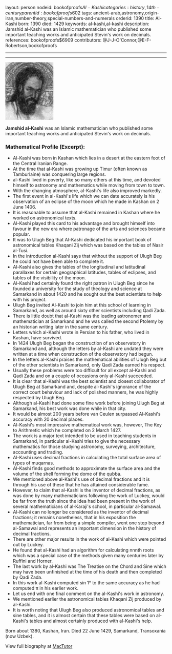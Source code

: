 layout: person
nodeid: bookofproofs$Al-Kashi
categories: history,14th-century
parentid: bookofproofs$602
tags: ancient-arab,astronomy,origin-iran,number-theory,special-numbers-and-numerals
orderid: 1390
title: Al-Kashi
born: 1390
died: 1429
keywords: al-kashi,al-kashi
description: Jamshid al-Kashi was an Islamic mathematician who published some important teaching works and anticipated Stevin's work on decimals.
references: bookofproofs$6909
contributors: @J-J-O'Connor,@E-F-Robertson,bookofproofs

---



---

![Al-Kashi.jpg](https://github.com/bookofproofs/bookofproofs.github.io/blob/main/_sources/_assets/images/portraits/Al-Kashi.jpg?raw=true)

**Jamshid al-Kashi** was an Islamic mathematician who published some important teaching works and anticipated Stevin's work on decimals.

### Mathematical Profile (Excerpt):
* Al-Kashi was born in Kashan which lies in a desert at the eastern foot of the Central Iranian Range.
* At the time that al-Kashi was growing up Timur (often known as Tamburlaine) was conquering large regions.
* al-Kashi lived in poverty, like so many others at this time, and devoted himself to astronomy and mathematics while moving from town to town.
* With the changing atmosphere, al-Kashi's life also improved markedly.
* The first event in al-Kashi's life which we can date accurately is his observation of an eclipse of the moon which he made in Kashan on 2 June 1406.
* It is reasonable to assume that al-Kashi remained in Kashan where he worked on astronomical texts.
* Al-Kashi played this card to his advantage and brought himself into favour in the new era where patronage of the arts and sciences became popular.
* It was to Ulugh Beg that Al-Kashi dedicated his important book of astronomical tables Khaqani Zij which was based on the tables of Nasir al-Tusi.
* In the introduction al-Kashi says that without the support of Ulugh Beg he could not have been able to complete it.
* Al-Kashi also gives the tables of the longitudinal and latitudinal parallaxes for certain geographical latitudes, tables of eclipses, and tables of the visibility of the moon.
* Al-Kashi had certainly found the right patron in Ulugh Beg since he founded a university for the study of theology and science at Samarkand in about 1420 and he sought out the best scientists to help with his project.
* Ulugh Beg invited Al-Kashi to join him at this school of learning in Samarkand, as well as around sixty other scientists including Qadi Zada.
* There is little doubt that al-Kashi was the leading astronomer and mathematician at Samarkand and he was called the second Ptolemy by an historian writing later in the same century.
* Letters which al-Kashi wrote in Persian to his father, who lived in Kashan, have survived.
* In 1424 Ulugh Beg began the construction of an observatory in Samarkand and, although the letters by al-Kashi are undated they were written at a time when construction of the observatory had begun.
* In the letters al-Kashi praises the mathematical abilities of Ulugh Beg but of the other scientists in Samarkand, only Qadi Zada earned his respect.
* Usually these problems were too difficult for all except al-Kashi and Qadi Zada and on a couple of occasions only al-Kashi succeeded.
* It is clear that al-Kashi was the best scientist and closest collaborator of Ulugh Beg at Samarkand and, despite al-Kashi's ignorance of the correct court behaviour and lack of polished manners, he was highly respected by Ulugh Beg.
* Although al-Kashi had done some fine work before joining Ulugh Beg at Samarkand, his best work was done while in that city.
* It would be almost 200 years before van Ceulen surpassed Al-Kashi's accuracy with 20 decimal places.
* Al-Kashi's most impressive mathematical work was, however, The Key to Arithmetic which he completed on 2 March 1427.
* The work is a major text intended to be used in teaching students in Samarkand, in particular al-Kashi tries to give the necessary mathematics for those studying astronomy, surveying, architecture, accounting and trading.
* Al-Kashi uses decimal fractions in calculating the total surface area of types of muqarnas.
* Al-Kashi finds good methods to approximate the surface area and the volume of the shell forming the dome of the qubba.
* We mentioned above al-Kashi's use of decimal fractions and it is through his use of these that he has attained considerable fame.
* However, to claim that al-Kashi is the inventor of decimal fractions, as was done by many mathematicians following the work of Luckey, would be far from the truth since the idea had been present in the work of several mathematicians of al-Karaji's school, in particular al-Samawal.
* Al-Kashi can no longer be considered as the inventor of decimal fractions; it remains nonetheless, that in his exposition the mathematician, far from being a simple compiler, went one step beyond al-Samawal and represents an important dimension in the history of decimal fractions.
* There are other major results in the work of al-Kashi which were pointed out by Luckey.
* He found that al-Kashi had an algorithm for calculating nnnth roots which was a special case of the methods given many centuries later by Ruffini and Horner.
* The last work by al-Kashi was The Treatise on the Chord and Sine which may have been unfinished at the time of his death and then completed by Qadi Zada.
* In this work al-Kashi computed sin 1° to the same accuracy as he had computed π in his earlier work.
* Let us end with one final comment on the al-Kashi's work in astronomy.
* We mentioned earlier the astronomical tables Khaqani Zij produced by al-Kashi.
* It is worth noting that Ulugh Beg also produced astronomical tables and sine tables, and it is almost certain that these tables were based on al-Kashi's tables and almost certainly produced with al-Kashi's help.

Born about 1380, Kashan, Iran. Died 22 June 1429, Samarkand, Transoxania (now Uzbek).

View full biography at [MacTutor](https://mathshistory.st-andrews.ac.uk/Biographies/Al-Kashi/)

